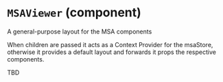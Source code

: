 # `MSAViewer` (component)

A general-purpose layout for the MSA components

When children are passed it acts as a Context Provider for the msaStore,
otherwise it provides a default layout and forwards it props the respective
components.

TBD
